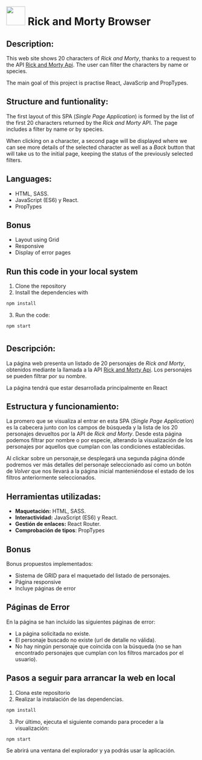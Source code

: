 # <img src="./public/favicon.jpg" width="50"/> **Rick and Morty Browser**

## **Description:**

This web site shows 20 characters of _Rick and Morty_, thanks to a request to the API [Rick and Morty Api](https://rickandmortyapi.com/documentation/#get-all-characters). The user can filter the characters by name or species.

The main goal of this project is practise React, JavaScrip and PropTypes.

## **Structure and funtionality:**

The first layout of this SPA (_Single Page Application_) is formed by the list of the first 20 characters returned by the _Rick and Morty_ API. The page includes a filter by name or by species.

When clicking on a character, a second page will be displayed where we can see more details of the selected character as well as a _Back_ button that will take us to the initial page, keeping the status of the previously selected filters.

## **Languages**:

- HTML, SASS.
- JavaScript (ES6) y React.
- PropTypes

## **Bonus**

- Layout using Grid
- Responsive
- Display of error pages

## **Run this code in your local system**

1. Clone the repository
2. Install the dependencies with

```bash
npm install
```

3.  Run the code:

```bash
npm start
```

#

## **Descripción:**

La página web presenta un listado de 20 personajes de _Rick and Morty_, obtenidos mediante la llamada a la API [Rick and Morty Api](https://rickandmortyapi.com/documentation/#get-all-characters). Los personajes se pueden filtrar por su nombre.

La página tendrá que estar desarrollada principalmente en React

## **Estructura y funcionamiento:**

La promero que se visualiza al entrar en esta SPA (_Single Page Application_) es la cabecera junto con los campos de búsqueda y la lista de los 20 personajes devueltos por la API de _Rick and Morty_. Desde esta página podemos filtrar por nombre o por especie, alterando la visualización de los personajes por aquellos que cumplan con las condiciones establecidas.

Al clickar sobre un personaje,se desplegará una segunda página dónde podremos ver más detalles del personaje seleccionado así como un botón de _Volver_ que nos llevará a la página inicial manteniéndose el estado de los filtros anteriormente seleccionados.

## **Herramientas utilizadas**:

- **Maquetación:** HTML, SASS.
- **Interactividad:** JavaScript (ES6) y React.
- **Gestión de enlaces:** React Router.
- **Comprobación de tipos**: PropTypes

## **Bonus**

Bonus propuestos implementados:

- Sistema de GRID para el maquetado del listado de personajes.
- Página responsive
- Incluye páginas de error

## **Páginas de Error**

En la página se han incluído las siguientes páginas de error:

- La página solicitada no existe.
- El personaje buscado no existe (url de detalle no válida).
- No hay ningún personaje que coincida con la búsqueda (no se han encontrado personajes que cumplan con los filtros marcados por el usuario).

## **Pasos a seguir para arrancar la web en local**

1. Clona este repositorio
2. Realizar la instalación de las dependencias.

```bash
npm install
```

3. Por último, ejecuta el siguiente comando para proceder a la visualización:

```bash
npm start
```

Se abrirá una ventana del explorador y ya podrás usar la aplicación.
